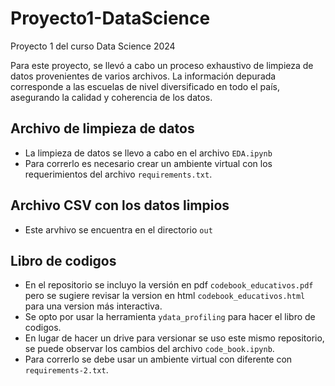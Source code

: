 # Proyecto1-DataScience
 Proyecto 1 del curso Data Science 2024

 Para este proyecto, se llevó a cabo un proceso exhaustivo de limpieza de datos provenientes de varios archivos. La información depurada corresponde a las escuelas de nivel diversificado en todo el país, asegurando la calidad y coherencia de los datos.

## Archivo de limpieza de datos
* La limpieza de datos se llevo a cabo en el archivo `EDA.ipynb`
* Para correrlo es necesario crear un ambiente virtual con los requerimientos del archivo `requirements.txt`.

## Archivo CSV con los datos limpios
* Este arvhivo se encuentra en el directorio `out`

## Libro de codigos 
* En el repositorio se incluyo la versión en pdf `codebook_educativos.pdf` pero se sugiere revisar la version en html `codebook_educativos.html` para una version más interactiva.
* Se opto por usar la herramienta `ydata_profiling` para hacer el libro de codigos. 
* En lugar de hacer un drive para versionar se uso este mismo repositorio, se puede observar los cambios del archivo `code_book.ipynb`.
* Para correrlo se debe usar un ambiente virtual con diferente con `requirements-2.txt`.

